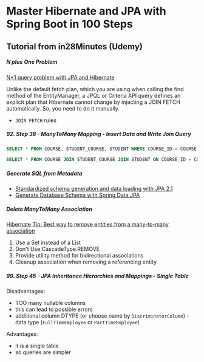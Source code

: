 # Master Hibernate and JPA with Spring Boot in 100 Steps

## Tutorial from in28Minutes (Udemy)

#####  N plus One Problem

[N+1 query problem with JPA and Hibernate](https://vladmihalcea.com/n-plus-1-query-problem/)

Unlike the default fetch plan, which you are using when calling the find method of the EntityManager, 
a JPQL or Criteria API query defines an explicit plan that Hibernate cannot change by injecting a JOIN FETCH automatically. 
So, you need to do it manually.

-  `JOIN FETCH` rules

#####  92. Step 38 - ManyToMany Mapping - Insert Data and Write Join Query

```sql
SELECT * FROM COURSE, STUDENT_COURSE, STUDENT WHERE COURSE_ID = COURSE.ID AND STUDENT_ID = STUDENT.ID;
```

```sql
SELECT * FROM COURSE JOIN STUDENT_COURSE JOIN STUDENT ON COURSE_ID = COURSE.ID AND STUDENT_ID = STUDENT.ID;
```

#####  Generate SQL from Metadata

-  [Standardized schema generation and data loading with JPA 2.1](https://thorben-janssen.com/standardized-schema-generation-data-loading-jpa-2-1/)
-  [Generate Database Schema with Spring Data JPA](https://www.baeldung.com/spring-data-jpa-generate-db-schema)

#####  Delete ManyToMany Association

[Hibernate Tip: Best way to remove entities from a many-to-many association](https://www.youtube.com/watch?v=vYNdjtf7iAQ&feature=emb_logo)

1.  Use a Set instead of a List
2.  Don't Use CascadeType.REMOVE
3.  Provide utility method for bidirectional associations
4.  Cleanup association when removing a referencing entity

#####  99. Step 45 - JPA Inheritance Hierarchies and Mappings - Single Table  

Disadvantages:
-  TOO many nullable columns
-  this can lead to possible errors
-  additional column DTYPE (or choose name by `DiscriminatorColumn`) - data type (`FullTimeEmployee` or `PartTimeEmployee`)

Advantages:
-  it is a single table
-  so queries are simpler